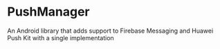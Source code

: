 # PushManager
An Android library that adds support to Firebase Messaging and Huawei Push Kit with a single implementation
